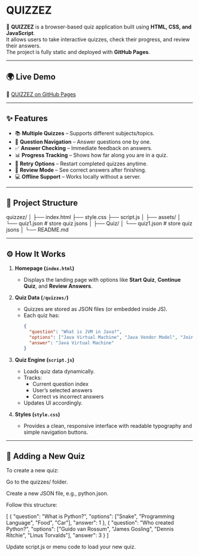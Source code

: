 # QUIZZEZ

🎯 **QUIZZEZ** is a browser-based quiz application built using **HTML, CSS, and JavaScript**.  
It allows users to take interactive quizzes, check their progress, and review their answers.  
The project is fully static and deployed with **GitHub Pages**.

---

## 🌍 Live Demo

🔗 [QUIZZEZ on GitHub Pages](https://mvelo-081.github.io/quizzez/)

---

## ✨ Features

- 📚 **Multiple Quizzes** – Supports different subjects/topics.
- 🧠 **Question Navigation** – Answer questions one by one.
- ✅ **Answer Checking** – Immediate feedback on answers.
- 📊 **Progress Tracking** – Shows how far along you are in a quiz.
- 🔄 **Retry Options** – Restart completed quizzes anytime.
- 📝 **Review Mode** – See correct answers after finishing.
- 💻 **Offline Support** – Works locally without a server.

---

## 📂 Project Structure

quizzez/
│
├── index.html 
├── style.css 
├── script.js 
│
├── assets/
│ └── quiz1.json # store quiz jsons
│
├── Quiz/
│ └── quiz1.json # store quiz jsons
│
└── README.md

---

## ⚙️ How It Works

1. **Homepage (`index.html`)**  
   - Displays the landing page with options like **Start Quiz**, **Continue Quiz**, and **Review Answers**.

2. **Quiz Data (`/quizzes/`)**  
   - Quizzes are stored as JSON files (or embedded inside JS).  
   - Each quiz has:
     ```json
     {
       "question": "What is JVM in Java?",
       "options": ["Java Virtual Machine", "Java Vendor Model", "Joint Variable Method", "None of the above"],
       "answer": "Java Virtual Machine"
     }
     ```

3. **Quiz Engine (`script.js`)**  
   - Loads quiz data dynamically.  
   - Tracks:
     - Current question index  
     - User’s selected answers  
     - Correct vs incorrect answers  
   - Updates UI accordingly.

4. **Styles (`style.css`)**  
   - Provides a clean, responsive interface with readable typography and simple navigation buttons.

---

## 📖 Adding a New Quiz

To create a new quiz:

Go to the quizzes/ folder.

Create a new JSON file, e.g., python.json.

Follow this structure:

[
  {
    "question": "What is Python?",
    "options": ["Snake", "Programming Language", "Food", "Car"],
    "answer": 1
  },
  {
    "question": "Who created Python?",
    "options": ["Guido van Rossum", "James Gosling", "Dennis Ritchie", "Linus Torvalds"],
    "answer": 3
  }
]


Update script.js or menu code to load your new quiz.
